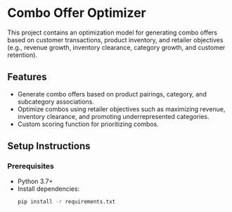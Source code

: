 # Combo Offer Optimizer

This project contains an optimization model for generating combo offers based on customer transactions, product inventory, and retailer objectives (e.g., revenue growth, inventory clearance, category growth, and customer retention).

## Features
- Generate combo offers based on product pairings, category, and subcategory associations.
- Optimize combos using retailer objectives such as maximizing revenue, inventory clearance, and promoting underrepresented categories.
- Custom scoring function for prioritizing combos.

## Setup Instructions

### Prerequisites
- Python 3.7+
- Install dependencies:
  ```bash
  pip install -r requirements.txt
